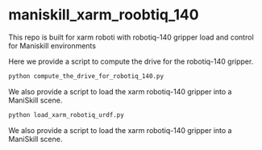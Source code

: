 # maniskill_xarm_roobtiq_140
This repo is built for xarm roboti with robotiq-140 gripper load and control for Maniskill environments


Here we provide a script to compute the drive for the robotiq-140 gripper.

```bash
python compute_the_drive_for_robotiq_140.py
```

We also provide a script to load the xarm robotiq-140 gripper into a ManiSkill scene.

```bash
python load_xarm_robotiq_urdf.py
```

We also provide a script to load the xarm robotiq-140 gripper into a ManiSkill scene.